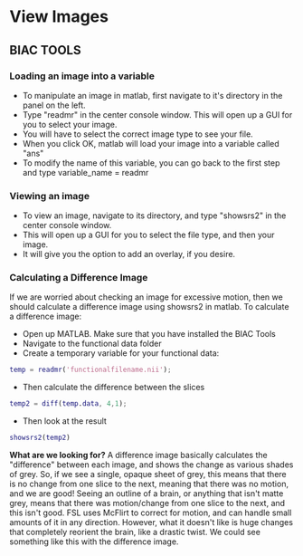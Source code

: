 # View Images

## BIAC TOOLS
### Loading an image into a variable
  * To manipulate an image in matlab, first navigate to it's directory in the panel on the left.
  * Type "readmr" in the center console window.  This will open up a GUI for you to select your image.
  * You will have to select the correct image type to see your file.
  * When you click OK, matlab will load your image into a variable called "ans"
  * To modify the name of this variable, you can go back to the first step and type variable_name = readmr

### Viewing an image
  * To view an image, navigate to its directory, and type "showsrs2" in the center console window.
  * This will open up a GUI for you to select the file type, and then your image.
  * It will give you the option to add an overlay, if you desire.

### Calculating a Difference Image
If we are worried about checking an image for excessive motion, then we should calculate a difference image using showsrs2 in matlab.  To calculate a difference image:
  * Open up MATLAB.  Make sure that you have installed the BIAC Tools
  * Navigate to the functional data folder
  * Create a temporary variable for your functional data:

```matlab
temp = readmr('functionalfilename.nii');
```
  * Then calculate the difference between the slices
```matlab
temp2 = diff(temp.data, 4,1);
```
  * Then look at the result
```matlab
showsrs2(temp2)
```

**What are we looking for?** A difference image basically calculates the "difference" between each image, and shows the change as various shades of grey.  So, if we see a single, opaque sheet of grey, this means that there is no change from one slice to the next, meaning that there was no motion, and we are good!  Seeing an outline of a brain, or anything that isn't matte grey, means that there was motion/change from one slice to the next, and this isn't good.  FSL uses McFlirt to correct for motion, and can handle small amounts of it in any direction.  However, what it doesn't like is huge changes that completely reorient the brain, like a drastic twist. We could see something like this with the difference image.
